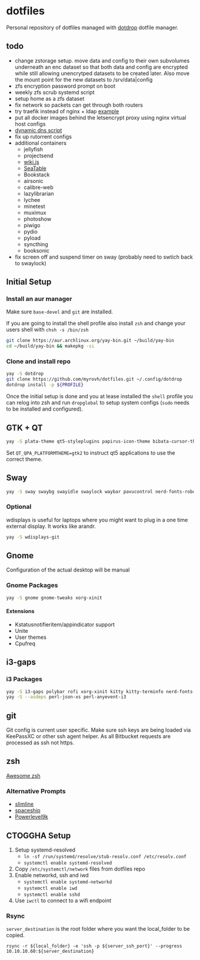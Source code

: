 # dotfiles

Personal repository of dotfiles managed with
[dotdrop](https://github.com/deadc0de6/dotdrop) dotfile manager.

## todo

- change zstorage setup. move data and config to their own subvolumes underneath an enc dataset so that both data and config are encrypted while still allowing unencrytped datasets to be created later. Also move the mount point for the new datasets to /srv/data|config
- zfs encryption password prompt on boot
- weekly zfs scrub systemd script
- setup home as a zfs dataset
- fix network so packets can get through both routers
- try traefik instead of nginx + ldap [example](https://jellyfin.org/docs/general/networking/traefik.html)
- put all docker images behind the letsencrypt proxy using nginx virtual host configs
- [dynamic dns script](https://developer.dnsimple.com/ddns/)
- fix up rutorrent configs
- additional containers
  - jellyfish
  - projectsend
  - [wiki.js](https://wiki.js.org/)
  - [SeaTable](https://seatable.io/)
  - Bookstack
  - airsonic
  - calibre-web
  - lazylibrarian
  - lychee
  - minetest
  - muximux
  - photoshow
  - piwigo
  - pydio
  - pyload
  - syncthing
  - booksonic
- fix screen off and suspend timer on sway (probably need to swtich back to swaylock)

## Initial Setup

### Install an aur manager

Make sure `base-devel` and `git` are installed.

If you are going to install the shell profile also install `zsh` and change your users shell with `chsh -s /bin/zsh`

```sh
git clone https://aur.archlinux.org/yay-bin.git ~/build/yay-bin
cd ~/build/yay-bin && makepkg -si
```

### Clone and install repo

```sh
yay -S dotdrop
git clone https://github.com/myrovh/dotfiles.git ~/.config/dotdrop
dotdrop install -p ${PROFILE}
```

Once the initial setup is done and you at lease installed the `shell` profile you can relog into zsh and run `dropglobal` to setup system configs (`sudo` needs to be installed and configured).

## GTK + QT

```sh
yay -S plata-theme qt5-styleplugins papirus-icon-theme bibata-cursor-theme
```

Set `QT_QPA_PLATFORMTHEME=gtk2` to instruct qt5 applications to use the correct theme.

## Sway

```sh
yay -S sway swaybg swayidle swaylock waybar pavucontrol nerd-fonts-roboto-mono wofi pamixer azote redshift-wlr-gamma-control-git fg
```

### Optional

wdisplays is useful for laptops where you might want to plug in a one time external display. It works like arandr.

```sh
yay -S wdisplays-git
```

## Gnome

Configuration of the actual desktop will be manual

### Gnome Packages

```sh
yay -S gnome gnome-tweaks xorg-xinit
```

#### Extensions

- Kstatusnotifieritem/appindicator support
- Unite
- User themes
- Cpufreq

## i3-gaps

### i3 Packages

```sh
yay -S i3-gaps polybar rofi xorg-xinit kitty kitty-terminfo nerd-fonts-roboto-mono picom feh
yay -S --asdeps perl-json-xs perl-anyevent-i3
```

## git

Git config is current user specific. Make sure ssh keys are being loaded via KeePassXC or other ssh agent helper. As all Bitbucket requests are processed as ssh not https.

## zsh

[Awesome zsh](https://github.com/unixorn/awesome-zsh-plugins)

### Alternative Prompts

- [slimline](https://github.com/mgee/slimline)
- [spaceship](https://github.com/denysdovhan/spaceship-prompt)
- [Powerlevel9k](https://github.com/Powerlevel9k/powerlevel9k/)

## CTOGGHA Setup

1. Setup systemd-resolved
   - `ln -sf /run/systemd/resolve/stub-resolv.conf /etc/resolv.conf`
   - `systemctl enable systemd-resolved`
2. Copy `/etc/systemctl/network` files from dotfiles repo
3. Enable networkd, ssh and iwd
   - `systemctl enable systemd-networkd`
   - `systemctl enable iwd`
   - `systemctl enable sshd`
4. Use `iwctl` to connect to a wifi endpoint

### Rsync

`server_destination` is the root folder where you want the local_folder to be copied.

`rsync -r ${local_folder} -e 'ssh -p ${server_ssh_port}' --progress 10.10.10.60:${server_destination}`

